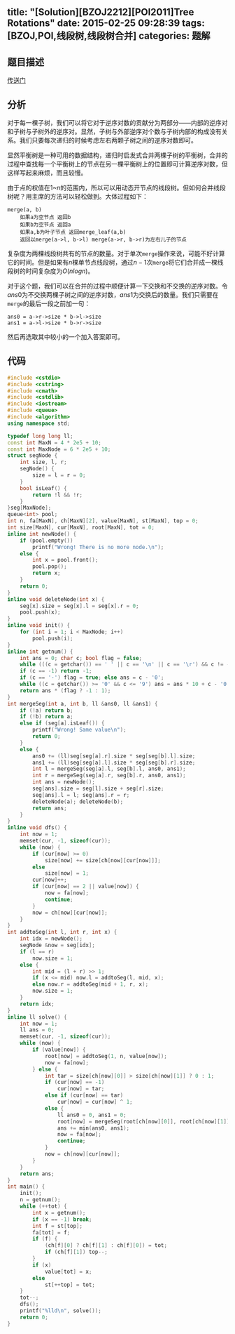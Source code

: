 title: "[Solution][BZOJ2212][POI2011]Tree Rotations"
date: 2015-02-25 09:28:39
tags: [BZOJ,POI,线段树,线段树合并]
categories: 题解
---
<!--more-->
## 题目描述
[传送门](http://www.lydsy.com/JudgeOnline/problem.php?id=2212)

## 分析
对于每一棵子树，我们可以将它对于逆序对数的贡献分为两部分——内部的逆序对和子树与子树外的逆序对。显然，子树与外部逆序对个数与子树内部的构成没有关系。我们只要每次递归的时候考虑左右两颗子树之间的逆序对数即可。

显然平衡树是一种可用的数据结构，递归时启发式合并两棵子树的平衡树，合并的过程中查找每一个平衡树上的节点在另一棵平衡树上的位置即可计算逆序对数，但这样写起来麻烦，而且较慢。

由于点的权值在$1$~$n$的范围内，所以可以用动态开节点的线段树。但如何合并线段树呢？用主席的方法可以轻松做到。大体过程如下：
```
merge(a, b)
	如果a为空节点 返回b
	如果b为空节点 返回a
	如果a,b为叶子节点 返回merge_leaf(a,b)
	返回以merge(a->l, b->l) merge(a->r, b->r)为左右儿子的节点
```
复杂度为两棵线段树共有的节点的数量。对于单次`merge`操作来说，可能不好计算它的时间。但是如果有$n$棵单节点线段树，通过$n-1$次`merge`将它们合并成一棵线段树的时间复杂度为$O(nlogn)$。

对于这个题，我们可以在合并的过程中顺便计算一下交换和不交换的逆序对数。令$ans0$为不交换两棵子树之间的逆序对数，$ans1$为交换后的数量。我们只需要在`merge`的最后一段之前加一句：
```
ans0 = a->r->size * b->l->size
ans1 = a->l->size * b->r->size
```
然后再选取其中较小的一个加入答案即可。

## 代码
```c++
#include <cstdio>
#include <cstring>
#include <cmath>
#include <cstdlib>
#include <iostream>
#include <queue>
#include <algorithm>
using namespace std;

typedef long long ll;
const int MaxN = 4 * 2e5 + 10;
const int MaxNode = 6 * 2e5 + 10;
struct segNode {
    int size, l, r;
    segNode() {
        size = l = r = 0;
    }
    bool isLeaf() {
        return !l && !r;
    }
}seg[MaxNode];
queue<int> pool;
int n, fa[MaxN], ch[MaxN][2], value[MaxN], st[MaxN], top = 0;
int size[MaxN], cur[MaxN], root[MaxN], tot = 0;
inline int newNode() {
    if (pool.empty()) 
        printf("Wrong! There is no more node.\n");
    else {
        int x = pool.front();
        pool.pop();
        return x;
    }
    return 0;
}
inline void deleteNode(int x) {
    seg[x].size = seg[x].l = seg[x].r = 0;
    pool.push(x);
}
inline void init() {
    for (int i = 1; i < MaxNode; i++)
        pool.push(i);
}
inline int getnum() {
    int ans = 0; char c; bool flag = false;
    while (((c = getchar()) == ' ' || c == '\n' || c == '\r') && c != -1);
    if (c == -1) return -1;
    if (c == '-') flag = true; else ans = c - '0';
    while ((c = getchar()) >= '0' && c <= '9') ans = ans * 10 + c - '0';
    return ans * (flag ? -1 : 1);
}
int mergeSeg(int a, int b, ll &ans0, ll &ans1) {
    if (!a) return b;
    if (!b) return a;
    else if (seg[a].isLeaf()) {
        printf("Wrong! Same value\n");
        return 0;
    }
    else {
        ans0 += (ll)seg[seg[a].r].size * seg[seg[b].l].size;
        ans1 += (ll)seg[seg[a].l].size * seg[seg[b].r].size;
        int l = mergeSeg(seg[a].l, seg[b].l, ans0, ans1);
        int r = mergeSeg(seg[a].r, seg[b].r, ans0, ans1);
        int ans = newNode();
        seg[ans].size = seg[l].size + seg[r].size;
        seg[ans].l = l; seg[ans].r = r;
        deleteNode(a); deleteNode(b);
        return ans;
    }
}
inline void dfs() {
    int now = 1;
    memset(cur, -1, sizeof(cur));
    while (now) {
        if (cur[now] >= 0)
            size[now] += size[ch[now][cur[now]]];
        else
            size[now] = 1;
        cur[now]++;
        if (cur[now] == 2 || value[now]) {
            now = fa[now];
            continue;
        }
        now = ch[now][cur[now]];
    }
}
int addtoSeg(int l, int r, int x) {
    int idx = newNode();
    segNode &now = seg[idx];
    if (l == r)
        now.size = 1;
    else {
        int mid = (l + r) >> 1;
        if (x <= mid) now.l = addtoSeg(l, mid, x);
        else now.r = addtoSeg(mid + 1, r, x);
        now.size = 1;
    }
    return idx;
}
inline ll solve() {
    int now = 1;
    ll ans = 0;
    memset(cur, -1, sizeof(cur));
    while (now) {
        if (value[now]) {
            root[now] = addtoSeg(1, n, value[now]);
            now = fa[now];
        } else {
            int tar = size[ch[now][0]] > size[ch[now][1]] ? 0 : 1;
            if (cur[now] == -1)
                cur[now] = tar;
            else if (cur[now] == tar)
                cur[now] = cur[now] ^ 1;
            else {
                ll ans0 = 0, ans1 = 0;
                root[now] = mergeSeg(root[ch[now][0]], root[ch[now][1]], ans0, ans1);
                ans += min(ans0, ans1);
                now = fa[now];
                continue;
            }
            now = ch[now][cur[now]];
        }
    }
    return ans;
}
int main() {
    init();
    n = getnum();
    while (++tot) {
        int x = getnum();
        if (x == -1) break;
        int f = st[top];
        fa[tot] = f;
        if (f) {
            (ch[f][0] ? ch[f][1] : ch[f][0]) = tot;
            if (ch[f][1]) top--;
        }
        if (x) 
            value[tot] = x;
        else
            st[++top] = tot;
    } 
    tot--;
    dfs();
    printf("%lld\n", solve());
    return 0;
}
```